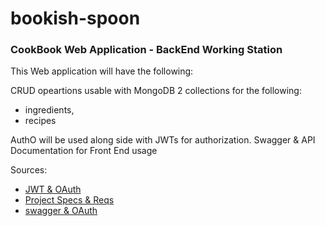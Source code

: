 # bookish-spoon
### CookBook Web Application - BackEnd Working Station

This Web application will have the following: 

CRUD opeartions usable with MongoDB
2 collections for the following: 
- ingredients,
-  recipes

AuthO will be used along side with JWTs for authorization. 
Swagger & API Documentation for Front End usage







Sources: 

* [JWT & OAuth ](https://frontegg.com/blog/oauth-vs-jwt)
* [Project Specs & Reqs](https://cse341.netlify.app/projects) 
* [swagger & OAuth](https://swagger.io/docs/specification/authentication/oauth2/)
